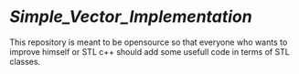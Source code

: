 # _Simple_Vector_Implementation_
This repository is meant to be opensource so that everyone who wants to improve himself or STL c++ should add some usefull code in terms of STL classes.
